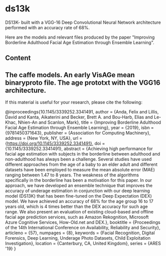 # ds13k

DS13K- built with a VGG-16 Deep Convolutional Neural Network architecture performed with an accuracy rate of 68%.

Here are the models and relevant files produced by the paper "Improving Borderline Adulthood Facial Age Estimation through Ensemble Learning".



Content
--------------------------------------------
The caffe models.
An early VisAGe mean binaryproto file.
The age prototxt with the VGG16 architecture.
---------------------------------------------

If this material is useful for your research, please cite the following:


@inproceedings{10.1145/3339252.3341491,
author = {Anda, Felix and Lillis, David and Kanta, Aikaterini and Becker, Brett A. and Bou-Harb, Elias and Le-Khac, Nhien-An and Scanlon, Mark},
title = {Improving Borderline Adulthood Facial Age Estimation through Ensemble Learning},
year = {2019},
isbn = {9781450371643},
publisher = {Association for Computing Machinery},
address = {New York, NY, USA},
url = {https://doi.org/10.1145/3339252.3341491},
doi = {10.1145/3339252.3341491},
abstract = {Achieving high performance for facial age estimation with subjects in the borderline between adulthood and non-adulthood has always been a challenge. Several studies have used different approaches from the age of a baby to an elder adult and different datasets have been employed to measure the mean absolute error (MAE) ranging between 1.47 to 8 years. The weakness of the algorithms specifically in the borderline has been a motivation for this paper. In our approach, we have developed an ensemble technique that improves the accuracy of underage estimation in conjunction with our deep learning model (DS13K) that has been fine-tuned on the Deep Expectation (DEX) model. We have achieved an accuracy of 68% for the age group 16 to 17 years old, which is 4 times better than the DEX accuracy for such age range. We also present an evaluation of existing cloud-based and offline facial age prediction services, such as Amazon Rekognition, Microsoft Azure Cognitive Services, How-Old.net and DEX.},
booktitle = {Proceedings of the 14th International Conference on Availability, Reliability and Security},
articleno = {57},
numpages = {8},
keywords = {Facial Recognition, Digital Forensics, Deep Learning, Underage Photo Datasets, Child Exploitation Investigation},
location = {Canterbury, CA, United Kingdom},
series = {ARES '19}
}
